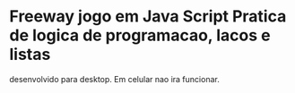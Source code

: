 
# Freeway jogo em Java Script  Pratica de logica de programacao, lacos e listas 
desenvolvido para desktop. Em celular nao ira funcionar.
